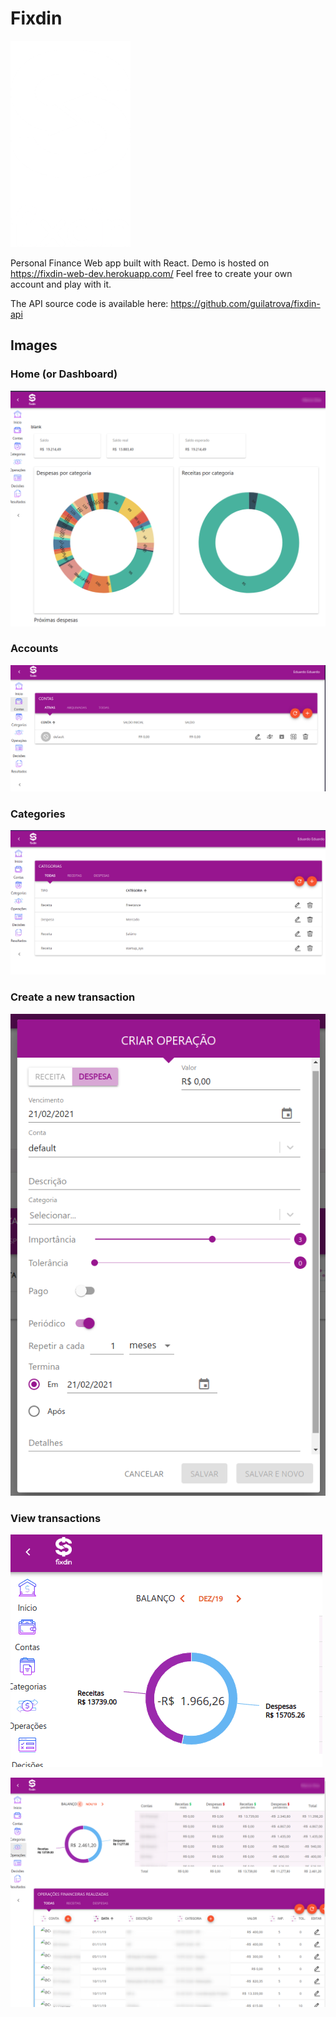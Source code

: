 # Fixdin

<img src="./src/styles/icons/logo-white.png" width=192>

Personal Finance Web app built with React.
Demo is hosted on https://fixdin-web-dev.herokuapp.com/
Feel free to create your own account and play with it.

The API source code is available here: https://github.com/guilatrova/fixdin-api

## Images

### Home (or Dashboard)

![](img/home.png)

### Accounts

![](./img/accounts.png)

### Categories

![](img/categories.gif)

### Create a new transaction

![](./img/new-transaction.png)

### View transactions

![](img/transactions-chart.gif)

![](./img/transactions.png)
